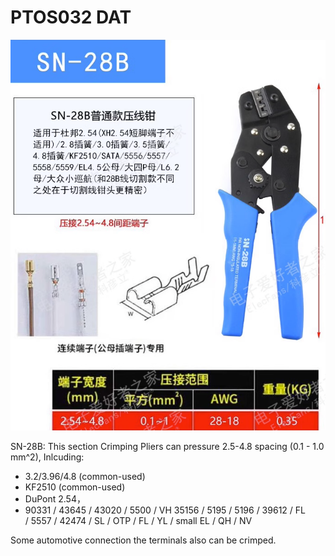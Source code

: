 
# PTOS032 DAT 

![](26-10-16-21-06-2023.png)

SN-28B: This section Crimping Pliers can pressure 2.5-4.8 spacing (0.1 - 1.0 mm^2), Inlcuding:
- 3.2/3.96/4.8 (common-used)
- KF2510 (common-used)
- DuPont 2.54， 
- 90331 / 43645 / 43020 / 5500 / VH 35156 / 5195 / 5196 / 39612 / FL / 5557 / 42474 / SL / OTP / FL / YL / small EL / QH / NV

Some automotive connection the terminals also can be crimped.